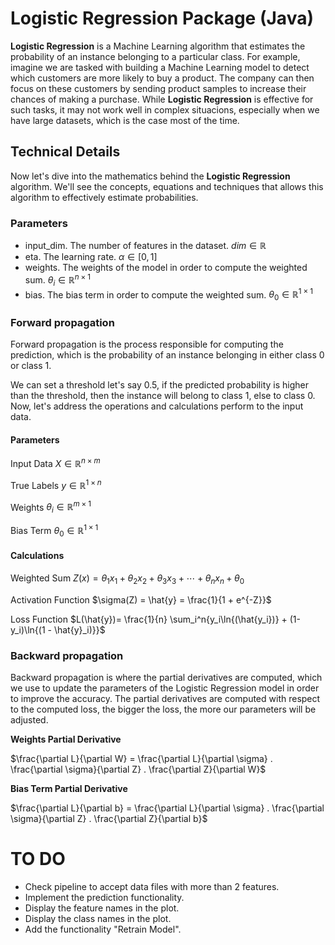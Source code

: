 # Logistic Regression Package (Java)

**Logistic Regression** is a Machine Learning algorithm that estimates the probability of an instance
belonging to a particular class. For example, imagine we are tasked with building a Machine
Learning model to detect which customers are more likely to buy a product. The company can then focus 
on these customers by sending product samples to increase their chances of making a purchase. 
While **Logistic Regression** is effective for such tasks, it may not work well
in complex situacions, especially when we have large datasets, which is the case most of the time. 


## Technical Details
Now let's dive into the mathematics behind the **Logistic Regression** algorithm. We'll see the concepts,
equations and techniques that allows this algorithm to effectively estimate probabilities.


### Parameters
 * input_dim. The number of features in the dataset. $dim \in \mathbb{R}$
 * eta. The learning rate. $\alpha \in [0,1]$
 * weights. The weights of the model in order to compute the weighted sum. $\theta_i \in \mathbb{R}^{n \times 1}$
 * bias. The bias term in order to compute the weighted sum. $\theta_0 \in \mathbb{R}^{1 \times 1}$

### Forward propagation
Forward propagation is the process responsible for computing the prediction, which is the probability of 
an instance belonging in either class 0 or class 1.

We can set a threshold let's say 0.5, if the predicted
probability is higher than the threshold, then the instance will belong to class 1, else to class 0. Now, 
let's address the operations and calculations perform to the input data.

#### Parameters

Input Data
$X \in \mathbb{R}^{n \times m}$

True Labels $y \in \mathbb{R}^{1 \times n}$

Weights $\theta_i \in \mathbb{R}^{m \times 1}$

Bias Term $\theta_0 \in \mathbb{R}^{1 \times 1}$

#### Calculations

Weighted Sum $Z(x) = \theta_1x_1 + \theta_2x_2 + \theta_3x_3 + \cdots + \theta_nx_n + \theta_0$

Activation Function $\sigma(Z) = \hat{y} = \frac{1}{1 + e^{-Z}}$

Loss Function $L(\hat{y})= \frac{1}{n} \sum_i^n{y_i\ln{(\hat{y_i})} + (1-y_i)\ln{(1 - \hat{y}_i)}}$

### Backward propagation
Backward propagation is where the partial derivatives are computed, which we use
to update the parameters of the Logistic Regression model in order to improve the 
accuracy. The partial derivatives are computed with respect to the computed loss, 
the bigger the loss, the more our parameters will be adjusted.

**Weights Partial Derivative**

$\frac{\partial L}{\partial W} = \frac{\partial L}{\partial \sigma} . \frac{\partial \sigma}{\partial Z} . \frac{\partial Z}{\partial W}$

**Bias Term Partial Derivative**

$\frac{\partial L}{\partial b} = \frac{\partial L}{\partial \sigma} . \frac{\partial \sigma}{\partial Z} . \frac{\partial Z}{\partial b}$


# TO DO
- Check pipeline to accept data files with more than 2 features.
- Implement the prediction functionality.
- Display the feature names in the plot.
- Display the class names in the plot.
- Add the functionality "Retrain Model".



